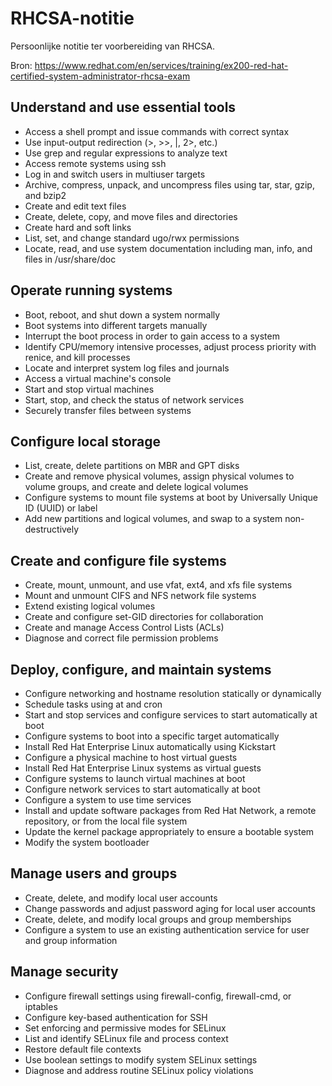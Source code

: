 # RHCSA-notitie
Persoonlijke notitie ter voorbereiding van RHCSA.

Bron: https://www.redhat.com/en/services/training/ex200-red-hat-certified-system-administrator-rhcsa-exam

## Understand and use essential tools
* Access a shell prompt and issue commands with correct syntax
* Use input-output redirection (>, >>, |, 2>, etc.)
* Use grep and regular expressions to analyze text
* Access remote systems using ssh
* Log in and switch users in multiuser targets
* Archive, compress, unpack, and uncompress files using tar, star, gzip, and bzip2
* Create and edit text files
* Create, delete, copy, and move files and directories
* Create hard and soft links
* List, set, and change standard ugo/rwx permissions
* Locate, read, and use system documentation including man, info, and files in /usr/share/doc

## Operate running systems
* Boot, reboot, and shut down a system normally
* Boot systems into different targets manually
* Interrupt the boot process in order to gain access to a system
* Identify CPU/memory intensive processes, adjust process priority with renice, and kill processes
* Locate and interpret system log files and journals
* Access a virtual machine's console
* Start and stop virtual machines
* Start, stop, and check the status of network services
* Securely transfer files between systems

## Configure local storage
* List, create, delete partitions on MBR and GPT disks
* Create and remove physical volumes, assign physical volumes to volume groups, and create and delete logical volumes
* Configure systems to mount file systems at boot by Universally Unique ID (UUID) or label
* Add new partitions and logical volumes, and swap to a system non-destructively

## Create and configure file systems
* Create, mount, unmount, and use vfat, ext4, and xfs file systems
* Mount and unmount CIFS and NFS network file systems
* Extend existing logical volumes
* Create and configure set-GID directories for collaboration
* Create and manage Access Control Lists (ACLs)
* Diagnose and correct file permission problems

## Deploy, configure, and maintain systems
* Configure networking and hostname resolution statically or dynamically
* Schedule tasks using at and cron
* Start and stop services and configure services to start automatically at boot
* Configure systems to boot into a specific target automatically
* Install Red Hat Enterprise Linux automatically using Kickstart
* Configure a physical machine to host virtual guests
* Install Red Hat Enterprise Linux systems as virtual guests
* Configure systems to launch virtual machines at boot
* Configure network services to start automatically at boot
* Configure a system to use time services
* Install and update software packages from Red Hat Network, a remote repository, or from the local file system
* Update the kernel package appropriately to ensure a bootable system
* Modify the system bootloader

## Manage users and groups
* Create, delete, and modify local user accounts
* Change passwords and adjust password aging for local user accounts
* Create, delete, and modify local groups and group memberships
* Configure a system to use an existing authentication service for user and group information

## Manage security
* Configure firewall settings using firewall-config, firewall-cmd, or iptables
* Configure key-based authentication for SSH
* Set enforcing and permissive modes for SELinux
* List and identify SELinux file and process context
* Restore default file contexts
* Use boolean settings to modify system SELinux settings
* Diagnose and address routine SELinux policy violations
